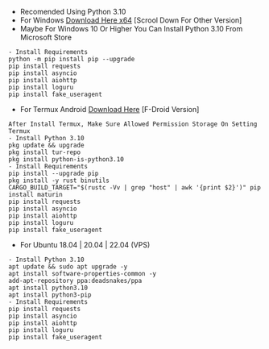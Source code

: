 - Recomended Using Python 3.10
- For Windows [Download Here x64](https://www.python.org/ftp/python/3.10.0/python-3.10.0-amd64.exe) [Scrool Down For Other Version]
- Maybe For Windows 10 Or Higher You Can Install Python 3.10 From Microsoft Store
```
- Install Requirements
python -m pip install pip --upgrade
pip install requests
pip install asyncio
pip install aiohttp
pip install loguru
pip install fake_useragent
```
- For Termux Android [Download Here](https://f-droid.org/repo/com.termux_1020.apk) [F-Droid Version]
```
After Install Termux, Make Sure Allowed Permission Storage On Setting Termux
- Install Python 3.10
pkg update && upgrade
pkg install tur-repo
pkg install python-is-python3.10
- Install Requirements
pip install --upgrade pip
pkg install -y rust binutils
CARGO_BUILD_TARGET="$(rustc -Vv | grep "host" | awk '{print $2}')" pip install maturin
pip install requests
pip install asyncio
pip install aiohttp
pip install loguru
pip install fake_useragent
```
- For Ubuntu 18.04 | 20.04 | 22.04 (VPS)
```
- Install Python 3.10
apt update && sudo apt upgrade -y
apt install software-properties-common -y
add-apt-repository ppa:deadsnakes/ppa
apt install python3.10
apt install python3-pip
- Install Requirements
pip install requests
pip install asyncio
pip install aiohttp
pip install loguru
pip install fake_useragent
```
